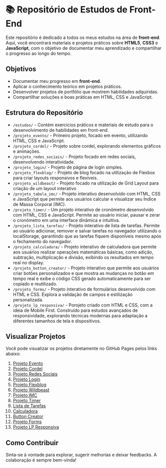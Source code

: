 # 📚 Repositório de Estudos de Front-End

Este repositório é dedicado a todos os meus estudos na área de **front-end**. Aqui, você encontrará materiais e projetos práticos sobre **HTML5**, **CSS3** e **JavaScript**, com o objetivo de documentar meu aprendizado e compartilhar o progresso ao longo do tempo.


## Objetivos

- Documentar meu progresso em **front-end**.
- Aplicar o conhecimento teórico em projetos práticos.
- Desenvolver projetos de portfólio que mostrem habilidades adquiridas.
- Compartilhar soluções e boas práticas em HTML, CSS e JavaScript.

## Estrutura do Repositório

- `/estudos/` - Contém exercícios práticos e materiais de estudo para o desenvolvimento de habilidades em front-end.
- `/projeto_evento/` - Primeiro projeto, focado em evento, utilizando HTML, CSS e JavaScript.
- `/projeto_cordel/` - Projeto sobre cordel, explorando elementos gráficos e animações.
- `/projeto_redes_sociais/` - Projeto focado em redes sociais, desenvolvendo interatividade.
- `/projeto_login/` - Projeto de página de login simples.
- `/projeto_flexblog/` - Projeto de blog focado na utilização de Flexbox para criar layouts responsivos e flexíveis.
- `/projeto_wildbeast/` - Projeto focado na utilização de Grid Layout para criação de um layout interativo
- `/projeto_tabela_imc/` -  Projeto interativo desenvolvido com HTML, CSS e JavaScript que permite aos usuários calcular e visualizar seu Índice de Massa Corporal (IMC).
- `/projeto_timer/` - Um projeto interativo de cronômetro desenvolvido com HTML, CSS e JavaScript. Permite ao usuário iniciar, pausar e zerar o cronômetro em uma interface dinâmica e intuitiva.
- `/projeto_lista_tarefas/` - Projeto interativo de lista de tarefas. Permite ao usuário adicionar, remover e salvar tarefas no navegador utilizando o localStorage, garantindo que as tarefas fiquem disponíveis mesmo após o fechamento do navegador.
- `/projeto_calculadora/` - Projeto interativo de calculadora que permite aos usuários realizar operações matemáticas básicas, como adição, subtração, multiplicação e divisão, exibindo os resultados em tempo real no display.
- `/projeto_button_creator/` - Projeto interativo que permite aos usuários criar botões personalizados e que mostra as mudanças no botão em tempo real e exibe o código CSS gerado automaticamente para ser copiado e reutilizado.
- `/projeto_forms/` - Projeto interativo de formulários desenvolvido com HTML e CSS. Explora a validação de campos e estilização personalizada.
- `/projeto_lp_responsiva/` - Porojeto criado com HTML e CSS, com a ideia de Mobile First. Construído para estudos avançados de responsividade, explorando técnicas modernas para adaptação a diferentes tamanhos de tela e dispositivos.

## Visualizar Projetos

Você pode visualizar os projetos diretamente no GitHub Pages pelos links abaixo:

1. [Projeto Evento](https://lannavx.github.io/front_end_studies/projeto_evento)
2. [Projeto Cordel](https://lannavx.github.io/front_end_studies/projeto_cordel)
3. [Projeto Redes Sociais](https://lannavx.github.io/front_end_studies/projeto_redes_sociais)
4. [Projeto Login](https://lannavx.github.io/front_end_studies/projeto_login)
5. [Projeto Flexblog](https://lannavx.github.io/front_end_studies/projeto_flexblog)
6. [Projeto Wildbeast](https://lannavx.github.io/front_end_studies/projeto_wildbeast)
7. [Projeto IMC](https://lannavx.github.io/front_end_studies/projeto_tabela_imc)
8. [Projeto Timer](https://lannavx.github.io/front_end_studies/projeto_timer)
9. [Lista de Tarefas](https://lannavx.github.io/front_end_studies/projeto_lista_tarefas)
10. [Calculadora](https://lannavx.github.io/front_end_studies/projeto_calculadora)
11. [Button Creator](https://lannavx.github.io/front_end_studies/projeto_button_creator)
12. [Projeto Forms](https://lannavx.github.io/front_end_studies/projeto_forms)
13. [Projeto LP Responsiva](https://lannavx.github.io/front_end_studies/projeto_lp_responsiva)

## Como Contribuir

Sinta-se à vontade para explorar, sugerir melhorias e deixar feedbacks. A colaboração é sempre bem-vinda!
